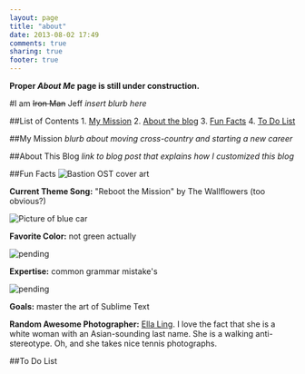 ```yaml
---
layout: page
title: "about"
date: 2013-08-02 17:49
comments: true
sharing: true
footer: true
---
```


**Proper _About Me_ page is still under construction.**

#I am ~~Iron Man~~ Jeff
_insert blurb here_

##List of Contents
    1. [My Mission](#jump_my-mission)
    2. [About the blog](#jump_about-this-blog)
    3. [Fun Facts](#jump_fun-facts)
    4. [To Do List](#jump_to-do)

##My Mission<a id="jump_my-mission"></a>
_blurb about moving cross-country and starting a new career_

##About This Blog<a id="jump_about-this-blog"></a>
_link to blog post that explains how I customized this blog_

##Fun Facts<a id="jump_fun-facts"></a>
![Bastion OST cover art](http://pending)

**Current Theme Song:** "Reboot the Mission" by The Wallflowers (too obvious?)

![Picture of blue car](http://pending)

**Favorite Color:** not green actually

![pending](http://pending)

**Expertise:** common grammar mistake's

![pending](http://pending)

**Goals:** master the art of Sublime Text

**Random Awesome Photographer:** [Ella Ling](http://www.ellaling.com). I love the fact that she is a white woman with an Asian-sounding last name. She is a walking anti-stereotype. Oh, and she takes nice tennis photographs.

##To Do List<a id="jump_to-do"></a>